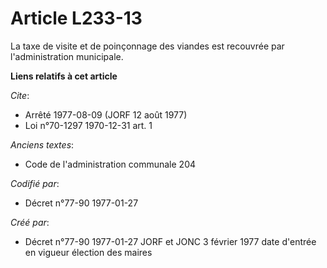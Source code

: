 # Article L233-13

La taxe de visite et de poinçonnage des viandes est recouvrée par l'administration municipale.

**Liens relatifs à cet article**

_Cite_:

  - Arrêté 1977-08-09 (JORF 12 août 1977)
  - Loi n°70-1297 1970-12-31 art. 1

_Anciens textes_:

  - Code de l'administration communale 204

_Codifié par_:

  - Décret n°77-90 1977-01-27

_Créé par_:

  - Décret n°77-90 1977-01-27 JORF et JONC 3 février 1977 date d'entrée en vigueur élection des maires
